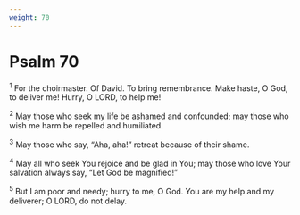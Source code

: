 ```yaml
---
weight: 70
---
```


# Psalm 70

<sup>1</sup> For the choirmaster. Of David. To bring remembrance. Make haste, O God, to deliver me! Hurry, O LORD, to help me! 

<sup>2</sup> May those who seek my life be ashamed and confounded; may those who wish me harm be repelled and humiliated. 

<sup>3</sup> May those who say, “Aha, aha!” retreat because of their shame. 

<sup>4</sup> May all who seek You rejoice and be glad in You; may those who love Your salvation always say, “Let God be magnified!” 

<sup>5</sup> But I am poor and needy; hurry to me, O God. You are my help and my deliverer; O LORD, do not delay. 



